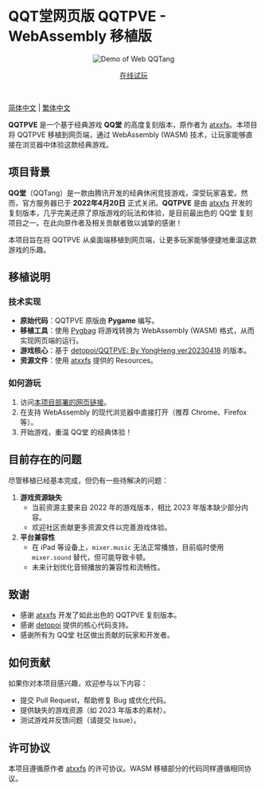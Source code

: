 # QQT堂网页版 QQTPVE - WebAssembly 移植版

<div align="center">
     
<img src="demo/demo.gif" alt="Demo of Web QQTang">

[在线试玩](http://ikwbb.github.io/qqtpve)

</div><br>

[简体中文](#) | [繁体中文](README_HK.md)

**QQTPVE** 是一个基于经典游戏 **QQ堂** 的高度复刻版本，原作者为 [atxxfs](https://github.com/atxxfs/QQTPVE)。本项目将 QQTPVE 移植到网页端，通过 WebAssembly (WASM) 技术，让玩家能够直接在浏览器中体验这款经典游戏。

## 项目背景

**QQ堂**（QQTang）是一款由腾讯开发的经典休闲竞技游戏，深受玩家喜爱。然而，官方服务器已于 **2022年4月20日** 正式关闭。**QQTPVE** 是由 [atxxfs](https://github.com/atxxfs) 开发的复刻版本，几乎完美还原了原版游戏的玩法和体验，是目前最出色的 QQ堂 复刻项目之一。在此向原作者及相关贡献者致以诚挚的感谢！

本项目旨在将 QQTPVE 从桌面端移植到网页端，让更多玩家能够便捷地重温这款游戏的乐趣。

## 移植说明

### 技术实现
- **原始代码**：QQTPVE 原版由 **Pygame** 编写。
- **移植工具**：使用 [Pygbag](https://github.com/pmp-p/pygbag) 将游戏转换为 WebAssembly (WASM) 格式，从而实现网页端的运行。
- **游戏核心**：基于 [detopoi/QQTPVE: By YongHeng ver20230418](https://github.com/detopoi/QQTPVE) 的版本。
- **资源文件**：使用 [atxxfs](https://github.com/atxxfs) 提供的 Resources。

### 如何游玩
1. 访问[本项目部署的网页链接](http://ikwbb.github.io/qqtpve)。
2. 在支持 WebAssembly 的现代浏览器中直接打开（推荐 Chrome、Firefox 等）。
3. 开始游戏，重温 QQ堂 的经典体验！

## 目前存在的问题

尽管移植已经基本完成，但仍有一些待解决的问题：
1. **游戏资源缺失**  
   - 当前资源主要来自 2022 年的游戏版本，相比 2023 年版本缺少部分内容。
   - 欢迎社区贡献更多资源文件以完善游戏体验。
2. **平台兼容性**  
   - 在 iPad 等设备上，`mixer.music` 无法正常播放，目前临时使用 `mixer.sound` 替代，但可能导致卡顿。
   - 未来计划优化音频播放的兼容性和流畅性。

## 致谢

- 感谢 [atxxfs](https://github.com/atxxfs) 开发了如此出色的 QQTPVE 复刻版本。
- 感谢 [detopoi](https://github.com/detopoi) 提供的核心代码支持。
- 感谢所有为 QQ堂 社区做出贡献的玩家和开发者。

## 如何贡献

如果你对本项目感兴趣，欢迎参与以下内容：
- 提交 Pull Request，帮助修复 Bug 或优化代码。
- 提供缺失的游戏资源（如 2023 年版本的素材）。
- 测试游戏并反馈问题（请提交 Issue）。

## 许可协议

本项目遵循原作者 [atxxfs](https://github.com/atxxfs/QQTPVE) 的许可协议。WASM 移植部分的代码同样遵循相同协议。
